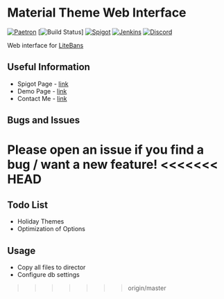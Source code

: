 # Material Theme Web Interface
[![Paetron](https://img.shields.io/badge/Patreon-subscribe-lightblue.svg)](https://www.patreon.com/GlareMasters)
[![Build Status](https://travis-ci.org/darbyjack/Guilds-Plugin.svg?branch=dev%2F2.0)]
[![Spigot](https://img.shields.io/badge/Spigot-Project%20Page-orange.svg)](https://www.spigotmc.org/resources/litebans-material-design-theme-multiple-themes-included.46648/)
[![Jenkins](https://img.shields.io/badge/Jenkins-Development%20Builds-blue.svg)](hhttps://ci.glaremasters.me/job/Litebans-MD/) 
[![Discord](https://img.shields.io/discord/272126301010264064.svg)](https://glaremasters.me/discord) 

Web interface for [LiteBans](https://www.spigotmc.org/resources/litebans.3715/)

## Useful Information

- Spigot Page - [link](https://www.spigotmc.org/resources/litebans-material-design-theme-multiple-themes-included.46648/)
- Demo Page - [link](https://glaremasters.me/litebans/)
- Contact Me - [link](mailto:admin@glaremasters.me)

## Bugs and Issues

Please open an issue if you find a bug / want a new feature!
<<<<<<< HEAD
=======

## Todo List
- Holiday Themes
- Optimization of Options

## Usage
- Copy all files to director
- Configure db settings
>>>>>>> origin/master
